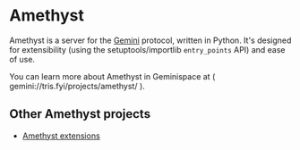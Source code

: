 # Amethyst

Amethyst is a server for the [Gemini](https://gemini.circumlunar.space)
protocol, written in Python. It's designed for extensibility (using the
setuptools/importlib `entry_points` API) and ease of use.

You can learn more about Amethyst in Geminispace at
( gemini://tris.fyi/projects/amethyst/ ).

## Other Amethyst projects

* [Amethyst extensions](https://github.com/an-empty-string/amethyst_extensions)

